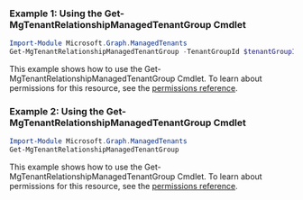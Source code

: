 ### Example 1: Using the Get-MgTenantRelationshipManagedTenantGroup Cmdlet
```powershell
Import-Module Microsoft.Graph.ManagedTenants
Get-MgTenantRelationshipManagedTenantGroup -TenantGroupId $tenantGroupId
```
This example shows how to use the Get-MgTenantRelationshipManagedTenantGroup Cmdlet.
To learn about permissions for this resource, see the [permissions reference](/graph/permissions-reference).
### Example 2: Using the Get-MgTenantRelationshipManagedTenantGroup Cmdlet
```powershell
Import-Module Microsoft.Graph.ManagedTenants
Get-MgTenantRelationshipManagedTenantGroup
```
This example shows how to use the Get-MgTenantRelationshipManagedTenantGroup Cmdlet.
To learn about permissions for this resource, see the [permissions reference](/graph/permissions-reference).
